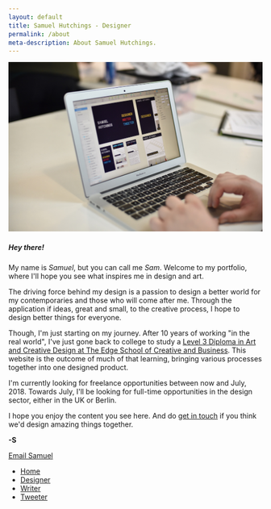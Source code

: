 ```yaml
---
layout: default
title: Samuel Hutchings - Designer
permalink: /about
meta-description: About Samuel Hutchings.
---
```


  <div class="container">
  <div class="row full-height">
    <div class="col-lg-7 col-left-scroll">
        <div class="card">
          <img class="card-img-top" src="/img/aboutHero.png" alt="Samuel Hutchings">
          <div class="card-body">
            <h5 class="card-title">Hey there!</h5>
            <p class="card-text">My name is <em>Samuel</em>, but you can call me <em>Sam</em>. Welcome to my portfolio, where I'll hope you see what inspires me in design and art.</p>
            <p>The driving force behind my design is a passion to design a better world for my contemporaries and those who will come after me. Through the application if ideas, great and small, to the creative process, I hope to design better things for everyone.</p>
            <p>Though, I'm just starting on my journey. After 10 years of working "in the real world", I've just gone back to college to study a <a href="https://www.eastkent.ac.uk/course/art-and-creative-design-level-3">Level 3 Diploma in Art and Creative Design at The Edge School of Creative and Business</a>. This website is the outcome of much of that learning, bringing various processes together into one designed product.</p>
            <p>I'm currently looking for freelance opportunities between now and July, 2018. Towards July, I'll be looking for full-time opportunities in the design sector, either in the UK or Berlin.</p>
            <p>I hope you enjoy the content you see here. And do <a href="mailto:hi@samhutchings.co">get in touch</a> if you think we'd design amazing things together.</p>
            <p><strong>-S</strong></p>
            <a href="mailto:hi@samhutchings.co" class="btn btn-block btn-outline-primary btn-lg">Email Samuel</a>
      </div>
    </div>
  </div>
  <div class="col-lg-5 fixed-right-desktop">
    <!-- HTML for Home Page navigation-->
    <div class="navigation">
      <ul>
        <li><a href="/index.html" title="Go home">Home</a></li>
        <li><a href="/designer" title="View my portfolio">Designer</a></li>
        <li><a href="https://www.medium.com/@Smutchings" title="Read my writings on Medium">Writer</a></li>
        <li><a href="https://www.twitter.com/Smutchings" title="View my Twitter">Tweeter</a></li>
      </ul>
    </div>
</div>
</div>
</div>
